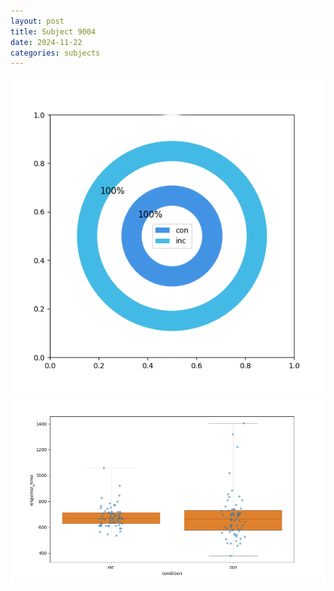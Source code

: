 ```yaml
---
layout: post
title: Subject 9004
date: 2024-11-22
categories: subjects
---
```


![](data/9004/run-25/9004_accuracy_by_condition.png)
![](data/9004/run-25/9004_rt.png)
